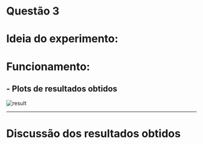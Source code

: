 # Questão 3 

# Ideia do experimento:

# Funcionamento:


## - Plots de resultados obtidos
![result]([https://github.com/Mainara/programacao-concorrente/blob/master/src/q3/plots/results/result.png](https://github.com/Mainara/programacao-concorrente/blob/master/src/q3/plots/results/result.png))


----------

# Discussão dos resultados obtidos

